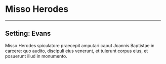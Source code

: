 # Misso Herodes

***

## Setting: Evans

Misso Herodes spiculatore praecepit amputari caput Joannis Baptistae in carcere: quo audito, discipuli eius venerunt, et tulerunt corpus eius, et posuerunt illud in monumento.